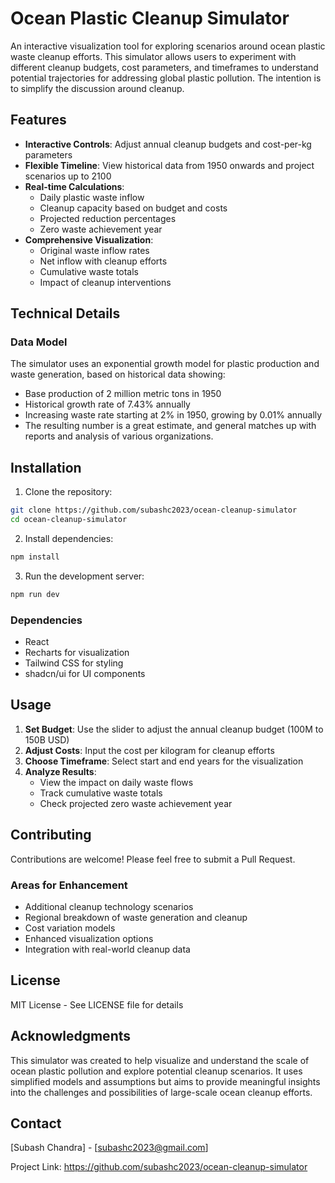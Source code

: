 # Ocean Plastic Cleanup Simulator

An interactive visualization tool for exploring scenarios around ocean plastic waste cleanup efforts. This simulator allows users to experiment with different cleanup budgets, cost parameters, and timeframes to understand potential trajectories for addressing global plastic pollution. The intention is to simplify the discussion around cleanup.


## Features

- **Interactive Controls**: Adjust annual cleanup budgets and cost-per-kg parameters
- **Flexible Timeline**: View historical data from 1950 onwards and project scenarios up to 2100
- **Real-time Calculations**: 
  - Daily plastic waste inflow
  - Cleanup capacity based on budget and costs
  - Projected reduction percentages
  - Zero waste achievement year
- **Comprehensive Visualization**:
  - Original waste inflow rates
  - Net inflow with cleanup efforts
  - Cumulative waste totals
  - Impact of cleanup interventions

## Technical Details

### Data Model

The simulator uses an exponential growth model for plastic production and waste generation, based on historical data showing:
- Base production of 2 million metric tons in 1950
- Historical growth rate of 7.43% annually
- Increasing waste rate starting at 2% in 1950, growing by 0.01% annually
- The resulting number is a great estimate, and general matches up with reports and analysis of various organizations.

## Installation

1. Clone the repository:
```bash
git clone https://github.com/subashc2023/ocean-cleanup-simulator
cd ocean-cleanup-simulator
```

2. Install dependencies:
```bash
npm install
```

3. Run the development server:
```bash
npm run dev
```

### Dependencies

- React 
- Recharts for visualization
- Tailwind CSS for styling
- shadcn/ui for UI components

## Usage

1. **Set Budget**: Use the slider to adjust the annual cleanup budget (100M to 150B USD)
2. **Adjust Costs**: Input the cost per kilogram for cleanup efforts
3. **Choose Timeframe**: Select start and end years for the visualization
4. **Analyze Results**: 
   - View the impact on daily waste flows
   - Track cumulative waste totals
   - Check projected zero waste achievement year

## Contributing

Contributions are welcome! Please feel free to submit a Pull Request.

### Areas for Enhancement

- Additional cleanup technology scenarios
- Regional breakdown of waste generation and cleanup
- Cost variation models
- Enhanced visualization options
- Integration with real-world cleanup data

## License

MIT License - See LICENSE file for details

## Acknowledgments

This simulator was created to help visualize and understand the scale of ocean plastic pollution and explore potential cleanup scenarios. It uses simplified models and assumptions but aims to provide meaningful insights into the challenges and possibilities of large-scale ocean cleanup efforts.

## Contact

[Subash Chandra] - [subashc2023@gmail.com]

Project Link: https://github.com/subashc2023/ocean-cleanup-simulator